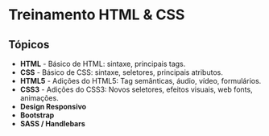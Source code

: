 # Treinamento HTML & CSS

## Tópicos

* **HTML** - Básico de HTML: sintaxe, principais tags.
* **CSS** - Básico de CSS: sintaxe, seletores, principais atributos.
* **HTML5** - Adições do HTML5: Tag semânticas, áudio, vídeo, formulários.
* **CSS3** - Adições do CSS3: Novos seletores, efeitos visuais, web fonts, animações.
* **Design Responsivo**
* **Bootstrap**
* **SASS / Handlebars**
